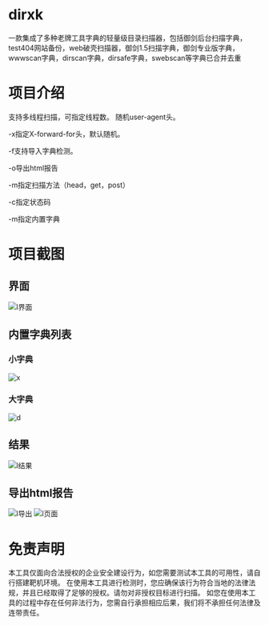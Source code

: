 # dirxk
一款集成了多种老牌工具字典的轻量级目录扫描器，包括御剑后台扫描字典，test404网站备份，web破壳扫描器，御剑1.5扫描字典，御剑专业版字典，wwwscan字典，dirscan字典，dirsafe字典，swebscan等字典已合并去重
# 项目介绍
支持多线程扫描，可指定线程数。 随机user-agent头。  

-x指定X-forward-for头，默认随机。 

-f支持导入字典检测。  

-o导出html报告  

-m指定扫描方法（head，get，post） 

-c指定状态码 

-m指定内置字典


# 项目截图
## 界面
![l界面](https://user-images.githubusercontent.com/126586204/236677457-800bb799-7620-47f0-b110-9abb7fd7a521.PNG)
## 内置字典列表
### 小字典 
![x](https://user-images.githubusercontent.com/126586204/236677778-32b1cd30-24e4-46ac-8699-3df55f165714.PNG)
### 大字典
![d](https://user-images.githubusercontent.com/126586204/236677784-9e3991b8-8890-403c-809d-b889e4202320.PNG)

## 结果
![l结果](https://user-images.githubusercontent.com/126586204/236677470-00d89840-a41d-4fec-a9a8-02bcd520f9aa.PNG)
## 导出html报告
![l导出](https://user-images.githubusercontent.com/126586204/236677479-03907e28-fa98-4534-8e2e-10b1e7ecf885.PNG)
![l页面](https://user-images.githubusercontent.com/126586204/236677493-21bd9401-d9b6-4383-8f4e-b1c75f98eacc.PNG)

# 免责声明
本工具仅面向合法授权的企业安全建设行为，如您需要测试本工具的可用性，请自行搭建靶机环境。 在使用本工具进行检测时，您应确保该行为符合当地的法律法规，并且已经取得了足够的授权。请勿对非授权目标进行扫描。 如您在使用本工具的过程中存在任何非法行为，您需自行承担相应后果，我们将不承担任何法律及连带责任。
